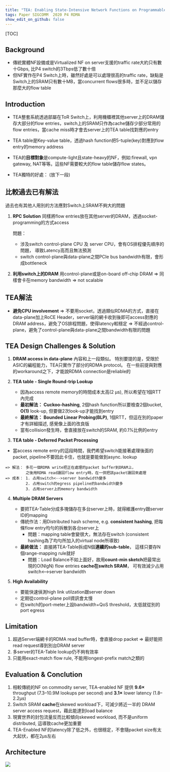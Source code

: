 ```yaml
---
title: "TEA: Enabling State-Intensive Network Functions on Programmable Switches"
tags: Paper SIGCOMM  2020 P4 RDMA
show_edit_on_github: false
---
```



[TOC]

## Background
*  傳統實體NF設備或是Virtualized NF on server支援的traffic rate大約只有數十Gbps, 比P4 switch的3Tbps低了數十倍
*  但NF實作在P4 Switch上時，雖然好處是可以處理很高的traffic rate，缺點是Switch上的SRAM只有數十MB，當concurrent flows很多時，並不足以儲存那麼大的flow table


## Introduction
*   TEA整套系統透過部屬在ToR Switch上，利用機櫃裡其他server上的DRAM儲存大部分的flow entries，switch上的SRAM只作為cache儲存少部分常用的flow entries，當cache miss時才會去server上的TEA table找對應的entry

*   TEA table是Key-value table，透過hash function把5-tuple(key)對應到flow entry的memory address

*   TEA的**目標對象**是compute-light且state-heavy的NF，例如:firewall, vpn gateway, NAT等等。這些NF需要較大的flow table儲存flow states。

*   TEA獨特的好處： (放下一段)

## 比較過去已有解法
過去也有其他人用別的方法應對Switch上SRAM不夠大的問題
1. **RPC Solution**
    同樣將flow entries放在其他server的DRAM，透過socket-programming的方式access
   
   問題： 
    *    涉及switch control-plane CPU 及 server CPU，會有OS排程優先順序的問題，
    導致Latency高而且無法預測
    *    switch control-plane與data-plane之間PCIe bus bandwidth有限，會形成bottleneck
 
2. **利用switch上的DRAM**
用control-plane或是on-board off-chip DRAM
=> 同樣會卡在memory bandwidth
=> not scalable

## TEA解法
* **避免CPU involvement** 
    => 不要用socket，透過類似RDMA的方式，直接在data-plane加上RoCE Header，server端的網卡收到後即可access對應的DRAM address，避免了OS排程問題，使得latency較穩定
    => 不經過control-plane，避免了control-plane與data-plane之間bandwidth有限的問題
    
## TEA Design Challenges & Solution
1. **DRAM access in data-plane**
    內容和上一段類似。
    特別要提的是，受限於ASIC的編程能力，TEA只實作了部分的RDMA protocol。
    在一些前提與對應的workaround之下，才能說RDMA connection是reliable的

2. **TEA table - Single Round-trip Lookup**
    * 因為access remote memory的時間成本太高(2 µs), 所以希望在1個RTT內完成
    * **最初解法： Cuckoo-hashing**, 2個hash function所以要檢查2個bucket, **O(1)** look-up, 但要做2次look-up才能找到entry
    * **最終解法： Bounded Linear Probing(BLP)**, 1個RTT，但這在別的paper才有詳細描述, 感覺像上面的改良版
    *    當有collision發生時，會直接放在switch的SRAM, 約0.1%比例的entry
    
3. **TEA table - Deferred Packet Processing**
*    當access remote entry的這段時間，我們希望switch能接著處理後面的packet, pipeline不要因此卡住，也就是要能做到async. lookup

    => 解法： 多花一個RDMA write把正在處理的packet buffer到DRAM上，
             之後用RDMA read讀回flow entry時，在一併把該packet讀回來處理
    => 成本： 1. 占用switch<-->server bandwidth變多
             2. 占用switch的egress pipeline的bandwidth變多
             3. 占用server上的memory bandwidth
        
4. **Multiple DRAM Servers**
    *  要把TEA-Table分成多塊儲存在多台server上時，就得維護entry跟server ID的mapping
    *  傳統作法：用Distributed hash scheme, e.g. **consistent hashing**, 把每條flow entry均勻的拆散到各台server上
        *  問題：mapping table會變很大，無法存在switch (consistent hashing為了均勻所加入的virtual node所導致)
    *  **最終做法：** 直接將TEA-Table拆成N個**連續的sub-table**， 這樣只要存N個range-mapping rule就好
        *  問題：Load Balance不如上面好，故用**count-min sketch**把最常出現的O(NlgN) flow entries **cache在switch SRAM**， 可有效減少占用switch<-->server bandwidth

5. **High Availability**
    * 要能快速偵測high link utilzation跟server down
    * 定期從control-plane poll資訊會太慢
    * 在switch的port-meter上設bandwidth+QoS threshold，太低就從別的port egress


## Limitation
1. 超過Server端網卡的RDMA read buffer時，會直接drop packet
    => 最好能把read request導到別台DRAM server
2. 多server的TEA-Table lookup仍不夠有效率
3. 只能用exact-match flow rule, 不能用longest-prefix match之類的

## Evaluation & Conclution
1. 相較傳統的NF on commodity server, TEA-enabled NF 提供 **9.6×** throughput (7.3–10.9M lookups per second) and **3.1×** lower latency (1.8–2.2μs)
2. Switch SRAM **cache**在skewed workload下，可減少將近一半的 DRAM server access request，藉此能達到load balance
3. 現實世界的封包流量反而比較傾向skewed workload, 而不是uniform distributed, 這導致cache更加重要
4. TEA-Enabled NF的latency除了低之外，也很穩定，不會隨packet size有太大起伏，都在2μs左右


## Architecture
![](https://i.imgur.com/caYOQjW.png)